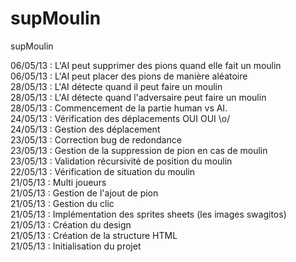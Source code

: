 supMoulin
=========

supMoulin

06/05/13 : L'AI peut supprimer des pions quand elle fait un moulin<br/>
06/05/13 : L'AI peut placer des pions de manière aléatoire<br/>
28/05/13 : L'AI détecte quand il peut faire un moulin<br/>
28/05/13 : L'AI détecte quand l'adversaire peut faire un moulin<br/>
28/05/13 : Commencement de la partie human vs AI. <br/>
24/05/13 : Vérification des déplacements OUI OUI \o/<br/>
24/05/13 : Gestion des déplacement<br/>
23/05/13 : Correction bug de redondance<br/>
23/05/13 : Gestion de la suppression de pion en cas de moulin<br/>
23/05/13 : Validation récursivité de position du moulin<br/>
22/05/13 : Vérification de situation du moulin<br/>
21/05/13 : Multi joueurs<br/>
21/05/13 : Gestion de l'ajout de pion<br/>
21/05/13 : Gestion du clic<br/>
21/05/13 : Implémentation des sprites sheets (les images swagitos)<br/>
21/05/13 : Création du design<br/>
21/05/13 : Création de la structure HTML<br/>
21/05/13 : Initialisation du projet<br/>